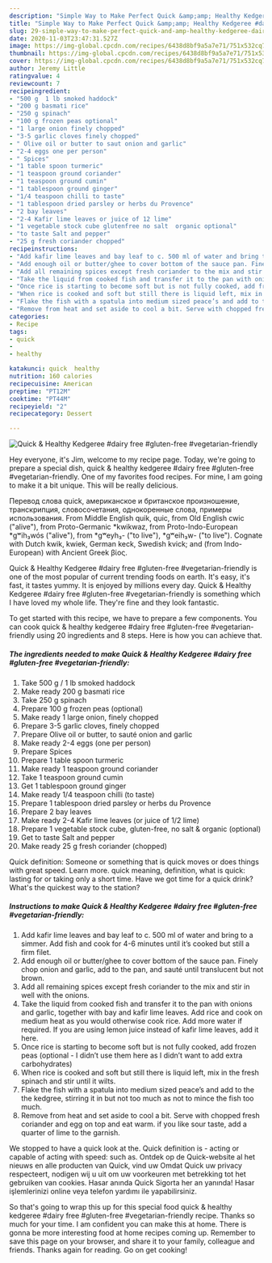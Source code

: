 ```yaml
---
description: "Simple Way to Make Perfect Quick &amp;amp; Healthy Kedgeree #dairy free #gluten-free #vegetarian-friendly"
title: "Simple Way to Make Perfect Quick &amp;amp; Healthy Kedgeree #dairy free #gluten-free #vegetarian-friendly"
slug: 29-simple-way-to-make-perfect-quick-and-amp-healthy-kedgeree-dairy-free-gluten-free-vegetarian-friendly
date: 2020-11-03T23:47:31.527Z
image: https://img-global.cpcdn.com/recipes/6438d8bf9a5a7e71/751x532cq70/quick-healthy-kedgeree-dairy-free-gluten-free-vegetarian-friendly-recipe-main-photo.jpg
thumbnail: https://img-global.cpcdn.com/recipes/6438d8bf9a5a7e71/751x532cq70/quick-healthy-kedgeree-dairy-free-gluten-free-vegetarian-friendly-recipe-main-photo.jpg
cover: https://img-global.cpcdn.com/recipes/6438d8bf9a5a7e71/751x532cq70/quick-healthy-kedgeree-dairy-free-gluten-free-vegetarian-friendly-recipe-main-photo.jpg
author: Jeremy Little
ratingvalue: 4
reviewcount: 7
recipeingredient:
- "500 g  1 lb smoked haddock"
- "200 g basmati rice"
- "250 g spinach"
- "100 g frozen peas optional"
- "1 large onion finely chopped"
- "3-5 garlic cloves finely chopped"
- " Olive oil or butter to saut onion and garlic"
- "2-4 eggs one per person"
- " Spices"
- "1 table spoon turmeric"
- "1 teaspoon ground coriander"
- "1 teaspoon ground cumin"
- "1 tablespoon ground ginger"
- "1/4 teaspoon chilli to taste"
- "1 tablespoon dried parsley or herbs du Provence"
- "2 bay leaves"
- "2-4 Kafir lime leaves or juice of 12 lime"
- "1 vegetable stock cube glutenfree no salt  organic optional"
- "to taste Salt and pepper"
- "25 g fresh coriander chopped"
recipeinstructions:
- "Add kafir lime leaves and bay leaf to c. 500 ml of water and bring to a simmer. Add fish and cook for 4-6 minutes until it’s cooked but still a firm filet."
- "Add enough oil or butter/ghee to cover bottom of the sauce pan. Finely chop onion and garlic, add to the pan, and sauté until translucent but not brown."
- "Add all remaining spices except fresh coriander to the mix and stir in well with the onions."
- "Take the liquid from cooked fish and transfer it to the pan with onions and garlic, together with bay and kafir lime leaves. Add rice and cook on medium heat as you would otherwise cook rice. Add more water if required. If you are using lemon juice instead of kafir lime leaves, add it here."
- "Once rice is starting to become soft but is not fully cooked, add frozen peas (optional - I didn’t use them here as I didn’t want to add extra carbohydrates)"
- "When rice is cooked and soft but still there is liquid left, mix in the fresh spinach and stir until it wilts."
- "Flake the fish with a spatula into medium sized peace’s and add to the the kedgree, stirring it in but not too much as not to mince the fish too much."
- "Remove from heat and set aside to cool a bit. Serve with chopped fresh coriander and egg on top and eat warm. if you like sour taste, add a quarter of lime to the garnish."
categories:
- Recipe
tags:
- quick
- 
- healthy

katakunci: quick  healthy 
nutrition: 160 calories
recipecuisine: American
preptime: "PT12M"
cooktime: "PT44M"
recipeyield: "2"
recipecategory: Dessert

---
```



![Quick &amp; Healthy Kedgeree #dairy free #gluten-free #vegetarian-friendly](https://img-global.cpcdn.com/recipes/6438d8bf9a5a7e71/751x532cq70/quick-healthy-kedgeree-dairy-free-gluten-free-vegetarian-friendly-recipe-main-photo.jpg)

Hey everyone, it's Jim, welcome to my recipe page. Today, we're going to prepare a special dish, quick &amp; healthy kedgeree #dairy free #gluten-free #vegetarian-friendly. One of my favorites food recipes. For mine, I am going to make it a bit unique. This will be really delicious.

Перевод слова quick, американское и британское произношение, транскрипция, словосочетания, однокоренные слова, примеры использования. From Middle English quik, quic, from Old English cwic (&#34;alive&#34;), from Proto-Germanic *kwikwaz, from Proto-Indo-European *gʷih₃wós (&#34;alive&#34;), from *gʷeyh₃- (&#34;to live&#34;), *gʷeih₃w- (&#34;to live&#34;). Cognate with Dutch kwik, kwiek, German keck, Swedish kvick; and (from Indo-European) with Ancient Greek βίος.

Quick &amp; Healthy Kedgeree #dairy free #gluten-free #vegetarian-friendly is one of the most popular of current trending foods on earth. It's easy, it's fast, it tastes yummy. It is enjoyed by millions every day. Quick &amp; Healthy Kedgeree #dairy free #gluten-free #vegetarian-friendly is something which I have loved my whole life. They're fine and they look fantastic.


To get started with this recipe, we have to prepare a few components. You can cook quick &amp; healthy kedgeree #dairy free #gluten-free #vegetarian-friendly using 20 ingredients and 8 steps. Here is how you can achieve that.

<!--inarticleads1-->

##### The ingredients needed to make Quick &amp; Healthy Kedgeree #dairy free #gluten-free #vegetarian-friendly:

1. Take 500 g / 1 lb smoked haddock
1. Make ready 200 g basmati rice
1. Take 250 g spinach
1. Prepare 100 g frozen peas (optional)
1. Make ready 1 large onion, finely chopped
1. Prepare 3-5 garlic cloves, finely chopped
1. Prepare  Olive oil or butter, to sauté onion and garlic
1. Make ready 2-4 eggs (one per person)
1. Prepare  Spices
1. Prepare 1 table spoon turmeric
1. Make ready 1 teaspoon ground coriander
1. Take 1 teaspoon ground cumin
1. Get 1 tablespoon ground ginger
1. Make ready 1/4 teaspoon chilli (to taste)
1. Prepare 1 tablespoon dried parsley or herbs du Provence
1. Prepare 2 bay leaves
1. Make ready 2-4 Kafir lime leaves (or juice of 1/2 lime)
1. Prepare 1 vegetable stock cube, gluten-free, no salt &amp; organic (optional)
1. Get to taste Salt and pepper
1. Make ready 25 g fresh coriander (chopped)


Quick definition: Someone or something that is quick moves or does things with great speed. Learn more. quick meaning, definition, what is quick: lasting for or taking only a short time. Have we got time for a quick drink? What&#39;s the quickest way to the station? 

<!--inarticleads2-->

##### Instructions to make Quick &amp; Healthy Kedgeree #dairy free #gluten-free #vegetarian-friendly:

1. Add kafir lime leaves and bay leaf to c. 500 ml of water and bring to a simmer. Add fish and cook for 4-6 minutes until it’s cooked but still a firm filet.
1. Add enough oil or butter/ghee to cover bottom of the sauce pan. Finely chop onion and garlic, add to the pan, and sauté until translucent but not brown.
1. Add all remaining spices except fresh coriander to the mix and stir in well with the onions.
1. Take the liquid from cooked fish and transfer it to the pan with onions and garlic, together with bay and kafir lime leaves. Add rice and cook on medium heat as you would otherwise cook rice. Add more water if required. If you are using lemon juice instead of kafir lime leaves, add it here.
1. Once rice is starting to become soft but is not fully cooked, add frozen peas (optional - I didn’t use them here as I didn’t want to add extra carbohydrates)
1. When rice is cooked and soft but still there is liquid left, mix in the fresh spinach and stir until it wilts.
1. Flake the fish with a spatula into medium sized peace’s and add to the the kedgree, stirring it in but not too much as not to mince the fish too much.
1. Remove from heat and set aside to cool a bit. Serve with chopped fresh coriander and egg on top and eat warm. if you like sour taste, add a quarter of lime to the garnish.


We stopped to have a quick look at the. Quick definition is - acting or capable of acting with speed: such as. Ontdek op de Quick-website al het nieuws en alle producten van Quick, vind uw Omdat Quick uw privacy respecteert, nodigen wij u uit om uw voorkeuren met betrekking tot het gebruiken van cookies. Hasar anında Quick Sigorta her an yanında! Hasar işlemlerinizi online veya telefon yardımı ile yapabilirsiniz. 

So that's going to wrap this up for this special food quick &amp; healthy kedgeree #dairy free #gluten-free #vegetarian-friendly recipe. Thanks so much for your time. I am confident you can make this at home. There is gonna be more interesting food at home recipes coming up. Remember to save this page on your browser, and share it to your family, colleague and friends. Thanks again for reading. Go on get cooking!

